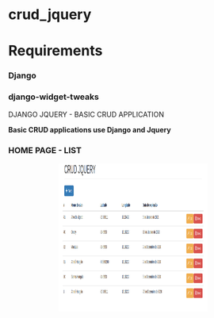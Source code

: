 # crud_jquery


<h1>Requirements</h1>


<h3>Django</h3>
<h3>django-widget-tweaks</h3>


DJANGO JQUERY - BASIC CRUD APPLICATION
 
 <b>Basic CRUD applications use Django and Jquery</b>
 
 <h3>HOME PAGE - LIST</h3>

  <div align="center">
    <img src="screen/list_crud.png" width="300px" height="300px"</img> 
</div>

